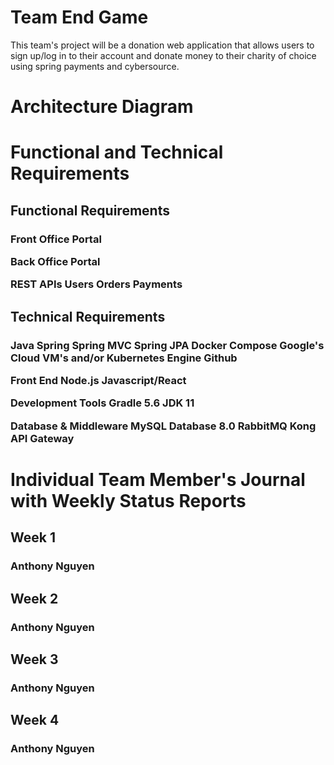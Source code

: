 # Team End Game

This team's project will be a donation web application that allows users to sign up/log in to their account and donate money to their charity of choice using spring payments and cybersource.

<h1>Architecture Diagram</h1>

<h1>Functional and Technical Requirements</h1>

<h2>Functional Requirements</h2>

<h3>
Front Office Portal

Back Office Portal

REST APIs
    Users
    Orders
    Payments
</h3>

<h2>Technical Requirements</h2>

<h3>
Java Spring
    Spring MVC
    Spring JPA
Docker Compose
Google's Cloud VM's and/or Kubernetes Engine
Github

Front End 
    Node.js
    Javascript/React

Development Tools
    Gradle 5.6
    JDK 11

Database & Middleware
    MySQL Database 8.0
    RabbitMQ
    Kong API Gateway
</h3>

<h1>Individual Team Member's Journal with Weekly Status Reports</h1>

<h2>Week 1</h2>

<h3>Anthony Nguyen</h3>

<h2>Week 2</h2>

<h3>Anthony Nguyen</h3>

<h2>Week 3</h2>

<h3>Anthony Nguyen</h3>

<h2>Week 4</h2>

<h3>Anthony Nguyen</h3>

